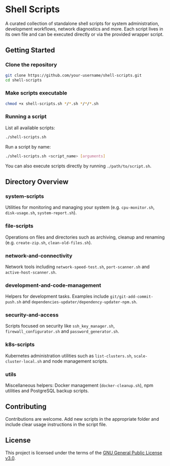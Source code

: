 # Shell Scripts

A curated collection of standalone shell scripts for system administration, development workflows, network diagnostics and more. Each script lives in its own file and can be executed directly or via the provided wrapper script.

## Getting Started

### Clone the repository
```bash
git clone https://github.com/your-username/shell-scripts.git
cd shell-scripts
```

### Make scripts executable
```bash
chmod +x shell-scripts.sh */*.sh */*/*.sh
```

### Running a script
List all available scripts:
```bash
./shell-scripts.sh
```
Run a script by name:
```bash
./shell-scripts.sh <script_name> [arguments]
```
You can also execute scripts directly by running `./path/to/script.sh`.

## Directory Overview

### system-scripts
Utilities for monitoring and managing your system (e.g. `cpu-monitor.sh`, `disk-usage.sh`, `system-report.sh`).

### file-scripts
Operations on files and directories such as archiving, cleanup and renaming (e.g. `create-zip.sh`, `clean-old-files.sh`).

### network-and-connectivity
Network tools including `network-speed-test.sh`, `port-scanner.sh` and `active-host-scanner.sh`.

### development-and-code-management
Helpers for development tasks. Examples include `git/git-add-commit-push.sh` and `dependencies-updater/dependency-updater-npm.sh`.

### security-and-access
Scripts focused on security like `ssh_key_manager.sh`, `firewall_configurator.sh` and `password_generator.sh`.

### k8s-scripts
Kubernetes administration utilities such as `list-clusters.sh`, `scale-cluster-local.sh` and node management scripts.

### utils
Miscellaneous helpers: Docker management (`docker-cleanup.sh`), npm utilities and PostgreSQL backup scripts.

## Contributing
Contributions are welcome. Add new scripts in the appropriate folder and include clear usage instructions in the script file.

## License
This project is licensed under the terms of the [GNU General Public License v3.0](LICENSE).
